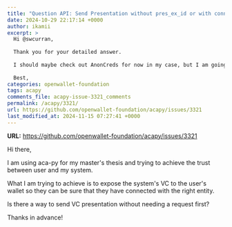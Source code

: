 ```yaml
---
title: "Question API: Send Presentation without pres_ex_id or with connection_id"
date: 2024-10-29 22:17:14 +0000
author: ikamii
excerpt: >
  Hi @swcurran,
  
  Thank you for your detailed answer. 
  
  I should maybe check out AnonCreds for now in my case, but I am going to watch the given zoom recording as well thank you for that.
  
  Best,
categories: openwallet-foundation
tags: acapy
comments_file: acapy-issue-3321_comments
permalink: /acapy/3321/
url: https://github.com/openwallet-foundation/acapy/issues/3321
last_modified_at: 2024-11-15 07:27:41 +0000
---
```



**URL:** https://github.com/openwallet-foundation/acapy/issues/3321

Hi there, 

I am using aca-py for my master's thesis and trying to achieve the trust between user and my system. 

What I am trying to achieve is to expose the system's VC to the user's wallet so they can be sure that they have connected with the right entity.

Is there a way to send VC presentation without needing a request first?

Thanks in advance!